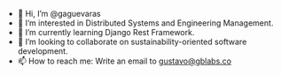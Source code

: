 - 👋 Hi, I’m @gaguevaras
- 👀 I’m interested in Distributed Systems and Engineering Management.
- 🌱 I’m currently learning Django Rest Framework.
- 💞️ I’m looking to collaborate on sustainability-oriented software development.
- 📫 How to reach me: Write an email to gustavo@gblabs.co

<!---
gaguevaras/gaguevaras is a ✨ special ✨ repository because its `README.md` (this file) appears on your GitHub profile.
You can click the Preview link to take a look at your changes.
--->
